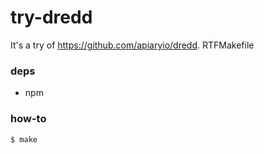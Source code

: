 # try-dredd
It's a try of https://github.com/apiaryio/dredd.
RTFMakefile

### deps
* npm

### how-to

```
$ make
```
